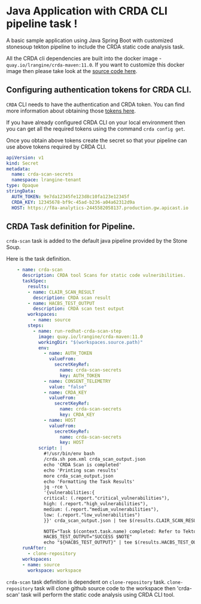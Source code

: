 # Java Application with CRDA CLI pipeline task !
A basic sample application using Java Spring Boot with customized stonesoup tekton pipeline to include the CRDA static code analysis task.

All the CRDA cli dependencies are built into the docker image - `quay.io/lrangine/crda-maven:11.0`. If you want to customize this docker image then please take look at the [source code here](https://github.com/lokeshrangineni/crda-images).

## Configuring authentication tokens for CRDA CLI. 

`CRDA` CLI needs to have the authentication and CRDA token. You can find more information about obtaining those [tokens here](https://github.com/redhat-actions/crda#4-set-up-authentication).

If you have already configured CRDA CLI on your local environment then you can get all the required tokens using the command `crda config get`.

Once you obtain above tokens create the secret so that your pipeline can use above tokens required by CRDA CLI.

```yaml
apiVersion: v1
kind: Secret
metadata:
  name: crda-scan-secrets
  namespace: lrangine-tenant
type: Opaque
stringData:
  AUTH_TOKEN: 9e7da12345fe123d8c10fa123e12345f
  CRDA_KEY: 12345678-bf9c-45ad-b236-a04a62312d9a
  HOST: https://f8a-analytics-2445582058137.production.gw.apicast.io
```


## CRDA Task definition for Pipeline.

`crda-scan` task is added to the default java pipeline provided by the Stone Soup.

Here is the task definition.

```yaml
    - name: crda-scan
      description: CRDA tool Scans for static code vulneribilities.
      taskSpec:
        results:
        - name: CLAIR_SCAN_RESULT
          description: CRDA scan result
        - name: HACBS_TEST_OUTPUT
          description: CRDA scan test output
        workspaces:
          - name: source
        steps:
          - name: run-redhat-crda-scan-step
            image: quay.io/lrangine/crda-maven:11.0
            workingDir: "$(workspaces.source.path)"
            env:
              - name: AUTH_TOKEN
                valueFrom:
                  secretKeyRef:
                    name: crda-scan-secrets
                    key: AUTH_TOKEN
              - name: CONSENT_TELEMETRY
                value: "false"
              - name: CRDA_KEY
                valueFrom:
                  secretKeyRef:
                    name: crda-scan-secrets
                    key: CRDA_KEY
              - name: HOST
                valueFrom:
                  secretKeyRef:
                    name: crda-scan-secrets
                    key: HOST
            script: |
              #!/usr/bin/env bash
              /crda.sh pom.xml crda_scan_output.json
              echo 'CRDA Scan is completed'
              echo 'Printing scan results'
              more crda_scan_output.json
              echo 'Formatting the Task Results'
              jq -rce \
              '{vulnerabilities:{
              critical: (.report."critical_vulnerabilities"),
              high: (.report."high_vulnerabilities"),
              medium: (.report."medium_vulnerabilities"),
              low: (.report."low_vulnerabilities")
              }}' crda_scan_output.json | tee $(results.CLAIR_SCAN_RESULT.path)

              NOTE="Task $(context.task.name) completed: Refer to Tekton task result CLAIR_SCAN_RESULT for vulnerabilities scanned by CRDA."
              HACBS_TEST_OUTPUT="SUCCESS $NOTE"
              echo "${HACBS_TEST_OUTPUT}" | tee $(results.HACBS_TEST_OUTPUT.path)
      runAfter:
        - clone-repository
      workspaces:
      - name: source
        workspace: workspace
```
`crda-scan` task definition is dependent on `clone-repository` task. `clone-repository` task will clone github source code to the workspace then 'crda-scan' task will perform the static code analysis using CRDA CLI tool. 
